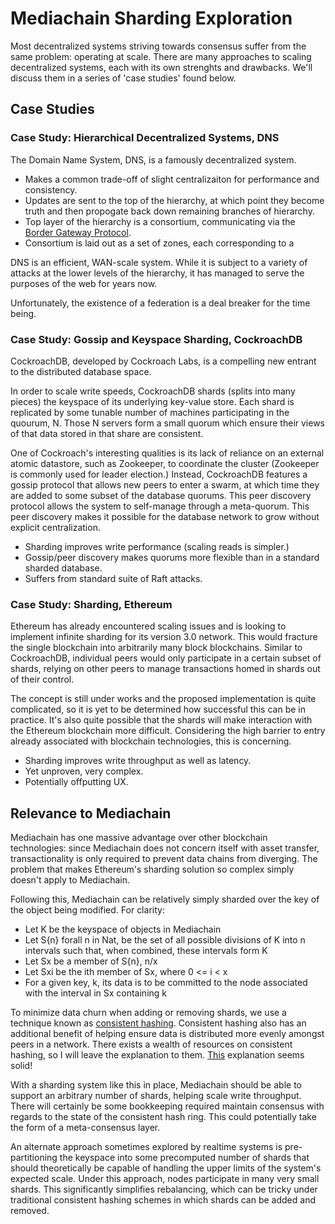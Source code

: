 # Mediachain Sharding Exploration

Most decentralized systems striving towards consensus suffer from the same
problem: operating at scale. There are many approaches to scaling decentralized
systems, each with its own strenghts and drawbacks. We'll discuss them in a
series of 'case studies' found below.

## Case Studies

### Case Study: Hierarchical Decentralized Systems, DNS

The Domain Name System, DNS, is a famously decentralized system.

- Makes a common trade-off of slight centralizaiton for performance and
  consistency.
- Updates are sent to the top of the hierarchy, at which point they become truth
  and then propogate back down remaining branches of hierarchy.
- Top layer of the hierarchy is a consortium, communicating via the 
  [Border Gateway Protocol](https://en.wikipedia.org/wiki/Border_Gateway_Protocol).
- Consortium is laid out as a set of zones, each corresponding to a
  
DNS is an efficient, WAN-scale system. While it is subject to a variety of
attacks at the lower levels of the hierarchy, it has managed to serve the
purposes of the web for years now.

Unfortunately, the existence of a federation is a deal breaker for the time
being.

### Case Study: Gossip and Keyspace Sharding, CockroachDB

CockroachDB, developed by Cockroach Labs, is a compelling new entrant to the
distributed database space. 

In order to scale write speeds, CockroachDB shards (splits into many pieces) the
keyspace of its underlying key-value store. Each shard is replicated by some
tunable number of machines participating in the quourum, N. Those N servers form
a small quorum which ensure their views of that data stored in that share are
consistent.

One of Cockroach's interesting qualities is its lack of reliance on an external
atomic datastore, such as Zookeeper, to coordinate the cluster (Zookeeper is
commonly used for leader election.) Instead, CockroachDB features a gossip
protocol that allows new peers to enter a swarm, at which time they are added to
some subset of the database quorums. This peer discovery protocol allows the
system to self-manage through a meta-quorum. This peer discovery makes it
possible for the database network to grow without explicit centralization.

- Sharding improves write performance (scaling reads is simpler.)
- Gossip/peer discovery makes quorums more flexible than in a standard sharded
  database.
- Suffers from standard suite of Raft attacks.

### Case Study: Sharding, Ethereum

Ethereum has already encountered scaling issues and is looking to implement
infinite sharding for its version 3.0 network. This would fracture the single
blockchain into arbitrarily many block blockchains. Similar to CockroachDB,
individual peers would only participate in a certain subset of shards, relying
on other peers to manage transactions homed in shards out of their control.

The concept is still under works and the proposed implementation is quite
complicated, so it is yet to be determined how successful this can be in
practice. It's also quite possible that the shards will make interaction with
the Ethereum blockchain more difficult. Considering the high barrier to entry
already associated with blockchain technologies, this is concerning.

- Sharding improves write throughput as well as latency.
- Yet unproven, very complex.
- Potentially offputting UX.

## Relevance to Mediachain

Mediachain has one massive advantage over other blockchain technologies: since
Mediachain does not concern itself with asset transfer, transactionality is only
required to prevent data chains from diverging. The problem that makes
Ethereum's sharding solution so complex simply doesn't apply to Mediachain.

Following this, Mediachain can be relatively simply sharded over the key of the
object being modified. For clarity:

- Let K be the keyspace of objects in Mediachain
- Let S{n} forall n in Nat, be the set of all possible divisions of K into n
  intervals such that, when combined, these intervals form K
- Let Sx be a member of S{n}, n/x
- Let Sxi be the ith member of Sx, where 0 <= i < x
- For a given key, k, its data is to be committed to the node associated with
  the interval in Sx containing k
  
To minimize data churn when adding or removing shards, we use a technique known
as [consistent hashing](https://en.wikipedia.org/wiki/Consistent_hashing).
Consistent hashing also has an additional benefit of helping ensure data is
distributed more evenly amongst peers in a network. There exists a wealth of
resources on consistent hashing, so I will leave the explanation to them.
[This](http://www.paperplanes.de/2011/12/9/the-magic-of-consistent-hashing.html)
explanation seems solid!

With a sharding system like this in place, Mediachain should be able to support
an arbitrary number of shards, helping scale write throughput. There will
certainly be some bookkeeping required maintain consensus with regards to the
state of the consistent hash ring. This could potentially take the form of a
meta-consensus layer.

An alternate approach sometimes explored by realtime systems is pre-partitioning
the keyspace into some precomputed number of shards that should theoretically be
capable of handling the upper limits of the system's expected scale. Under this
approach, nodes participate in many very small shards. This significantly
simplifies rebalancing, which can be tricky under traditional consistent hashing
schemes in which shards can be added and removed.
